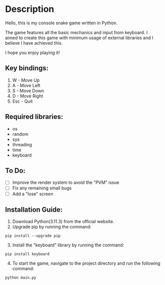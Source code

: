 # Description
Hello, this is my console snake game written in Python. 

The game features all the basic mechanics and input from keyboard. 
I aimed to create this game with minimum usage of external libraries and I believe I have achieved this. 

I hope you enjoy playing it!

## Key bindings:
1) W - Move Up
2) A - Move Left
3) S - Move Down
4) D - Move Right
5) Esc - Quit

## Required libraries:
- os
- random
- sys
- threading
- time
- keyboard

## To Do:
- [ ] Improve the render system to avoid the "PVM" issue
- [ ] Fix any remaining small bugs
- [ ] Add a "lose" screen

## Installation Guide:
1) Download Python(3.11.3) from the official website.
2) Upgrade pip by running the command:
```
pip install --upgrade pip
```
3) Install the "keyboard" library by running the command:
```
pip install keyboard
```
4) To start the game, navigate to the project directory and run the following command:
```
python main.py
```
